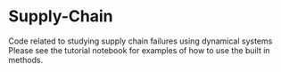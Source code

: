 # Supply-Chain
Code related to studying supply chain failures using dynamical systems
Please see the tutorial notebook for examples of how to use the built in methods.
